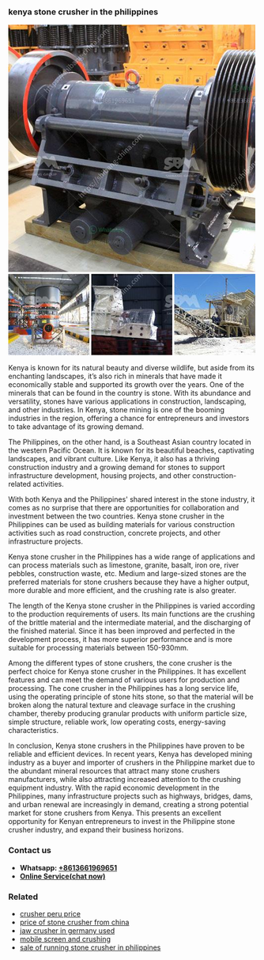 <h3>kenya stone crusher in the philippines</h3><img src='1702950127.jpg' alt=''><p>Kenya is known for its natural beauty and diverse wildlife, but aside from its enchanting landscapes, it’s also rich in minerals that have made it economically stable and supported its growth over the years. One of the minerals that can be found in the country is stone. With its abundance and versatility, stones have various applications in construction, landscaping, and other industries. In Kenya, stone mining is one of the booming industries in the region, offering a chance for entrepreneurs and investors to take advantage of its growing demand.</p><p>The Philippines, on the other hand, is a Southeast Asian country located in the western Pacific Ocean. It is known for its beautiful beaches, captivating landscapes, and vibrant culture. Like Kenya, it also has a thriving construction industry and a growing demand for stones to support infrastructure development, housing projects, and other construction-related activities.</p><p>With both Kenya and the Philippines' shared interest in the stone industry, it comes as no surprise that there are opportunities for collaboration and investment between the two countries. Kenya stone crusher in the Philippines can be used as building materials for various construction activities such as road construction, concrete projects, and other infrastructure projects.</p><p>Kenya stone crusher in the Philippines has a wide range of applications and can process materials such as limestone, granite, basalt, iron ore, river pebbles, construction waste, etc. Medium and large-sized stones are the preferred materials for stone crushers because they have a higher output, more durable and more efficient, and the crushing rate is also greater.</p><p>The length of the Kenya stone crusher in the Philippines is varied according to the production requirements of users. Its main functions are the crushing of the brittle material and the intermediate material, and the discharging of the finished material. Since it has been improved and perfected in the development process, it has more superior performance and is more suitable for processing materials between 150-930mm.</p><p>Among the different types of stone crushers, the cone crusher is the perfect choice for Kenya stone crusher in the Philippines. It has excellent features and can meet the demand of various users for production and processing. The cone crusher in the Philippines has a long service life, using the operating principle of stone hits stone, so that the material will be broken along the natural texture and cleavage surface in the crushing chamber, thereby producing granular products with uniform particle size, simple structure, reliable work, low operating costs, energy-saving characteristics.</p><p>In conclusion, Kenya stone crushers in the Philippines have proven to be reliable and efficient devices. In recent years, Kenya has developed mining industry as a buyer and importer of crushers in the Philippine market due to the abundant mineral resources that attract many stone crushers manufacturers, while also attracting increased attention to the crushing equipment industry. With the rapid economic development in the Philippines, many infrastructure projects such as highways, bridges, dams, and urban renewal are increasingly in demand, creating a strong potential market for stone crushers from Kenya. This presents an excellent opportunity for Kenyan entrepreneurs to invest in the Philippine stone crusher industry, and expand their business horizons.</p><h3>Contact us</h3><ul><li><strong>Whatsapp:&nbsp;<a href="https://wa.me/8613661969651">+8613661969651</a></strong></li><li><a href="https://swt.shibang-china.com/?git&amp;zhl&amp;kenya stone crusher in the philippines"><strong>Online Service(chat now)</strong></a></li></ul><h3>Related</h3><ul><li><a href='crusher peru price.md'>crusher peru price</a></li><li><a href='price of stone crusher from china.md'>price of stone crusher from china</a></li><li><a href='jaw crusher in germany used.md'>jaw crusher in germany used</a></li><li><a href='mobile screen and crushing.md'>mobile screen and crushing</a></li><li><a href='sale of running stone crusher in philippines.md'>sale of running stone crusher in philippines</a></li></ul>